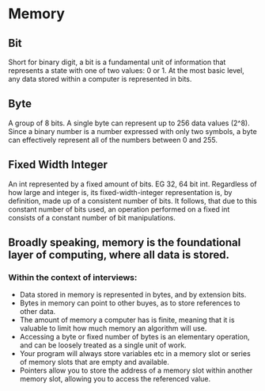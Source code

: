 # Memory

## Bit

Short for binary digit, a bit is a fundamental unit of information that represents a state with one of two values: 0 or 1.
At the most basic level, any data stored within a computer is represented in bits.

## Byte

A group of 8 bits. A single byte can represent up to 256 data values (2^8). Since a binary number is a number expressed
with only two symbols, a byte can effectively represent all of the numbers between 0 and 255.

## Fixed Width Integer

An int represented by a fixed amount of bits. EG 32, 64 bit int. Regardless of how large and integer is, its fixed-width-integer representation is, by definition,
made up of a consistent number of bits.
It follows, that due to this constant number of bits used, an operation performed on a fixed int consists of a constant number of bit manipulations.

## Broadly speaking, memory is the foundational layer of computing, where all data is stored.

### Within the context of interviews:

- Data stored in memory is represented in bytes, and by extension bits.
- Bytes in memory can point to other buyes, as to store references to other data.
- The amount of memory a computer has is finite, meaning that it is valuable to limit how much memory an algorithm will use.
- Accessing a byte or fixed number of bytes is an elementary operation, and can be loosely treated as a single unit of work.
- Your program will always store variables etc in a memory slot or series of memory slots that are empty and available.
- Pointers allow you to store the address of a memory slot within another memory slot, allowing you to access the referenced value.
